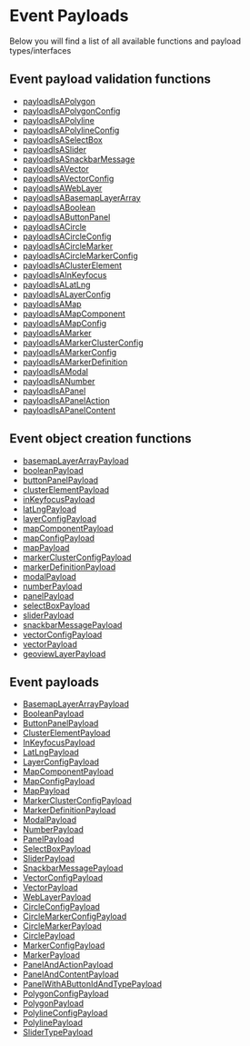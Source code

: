 # Event Payloads

Below you will find a list of all available functions and payload types/interfaces

## Event payload validation functions

<ul>
  <li><a href="https://yass0016.github.io/GeoView/docs/modules.html#payloadIsAPolygon">payloadIsAPolygon</a></li>
  <li><a href="https://yass0016.github.io/GeoView/docs/modules.html#payloadIsAPolygonConfig">payloadIsAPolygonConfig</a></li>
  <li><a href="https://yass0016.github.io/GeoView/docs/modules.html#payloadIsAPolyline">payloadIsAPolyline</a></li>
  <li><a href="https://yass0016.github.io/GeoView/docs/modules.html#payloadIsAPolylineConfig">payloadIsAPolylineConfig</a></li>
  <li><a href="https://yass0016.github.io/GeoView/docs/modules.html#payloadIsASelectBox">payloadIsASelectBox</a></li>
  <li><a href="https://yass0016.github.io/GeoView/docs/modules.html#payloadIsASlider">payloadIsASlider</a></li>
  <li><a href="https://yass0016.github.io/GeoView/docs/modules.html#payloadIsASnackbarMessage">payloadIsASnackbarMessage</a></li>
  <li><a href="https://yass0016.github.io/GeoView/docs/modules.html#payloadIsAVector">payloadIsAVector</a></li>
  <li><a href="https://yass0016.github.io/GeoView/docs/modules.html#payloadIsAVectorConfig">payloadIsAVectorConfig</a></li>
  <li><a href="https://yass0016.github.io/GeoView/docs/modules.html#payloadIsAWebLayer">payloadIsAWebLayer</a></li>
  <li><a href="https://yass0016.github.io/GeoView/docs/modules.html#payloadIsABasemapLayerArray">payloadIsABasemapLayerArray</a></li>
  <li><a href="https://yass0016.github.io/GeoView/docs/modules.html#payloadIsABoolean">payloadIsABoolean</a></li>
  <li><a href="https://yass0016.github.io/GeoView/docs/modules.html#payloadIsAButtonPanel">payloadIsAButtonPanel</a></li>
  <li><a href="https://yass0016.github.io/GeoView/docs/modules.html#payloadIsACircle">payloadIsACircle</a></li>
  <li><a href="https://yass0016.github.io/GeoView/docs/modules.html#payloadIsACircleConfig">payloadIsACircleConfig</a></li>
  <li><a href="https://yass0016.github.io/GeoView/docs/modules.html#payloadIsACircleMarker">payloadIsACircleMarker</a></li>
  <li><a href="https://yass0016.github.io/GeoView/docs/modules.html#payloadIsACircleMarkerConfig">payloadIsACircleMarkerConfig</a></li>
  <li><a href="https://yass0016.github.io/GeoView/docs/modules.html#payloadIsAClusterElement">payloadIsAClusterElement</a></li>
  <li><a href="https://yass0016.github.io/GeoView/docs/modules.html#payloadIsAInKeyfocus">payloadIsAInKeyfocus</a></li>
  <li><a href="https://yass0016.github.io/GeoView/docs/modules.html#payloadIsALatLng">payloadIsALatLng</a></li>
  <li><a href="https://yass0016.github.io/GeoView/docs/modules.html#payloadIsALayerConfig">payloadIsALayerConfig</a></li>
  <li><a href="https://yass0016.github.io/GeoView/docs/modules.html#payloadIsAMap">payloadIsAMap</a></li>
  <li><a href="https://yass0016.github.io/GeoView/docs/modules.html#payloadIsAMapComponent">payloadIsAMapComponent</a></li>
  <li><a href="https://yass0016.github.io/GeoView/docs/modules.html#payloadIsAMapConfig">payloadIsAMapConfig</a></li>
  <li><a href="https://yass0016.github.io/GeoView/docs/modules.html#payloadIsAMarker">payloadIsAMarker</a></li>
  <li><a href="https://yass0016.github.io/GeoView/docs/modules.html#payloadIsAMarkerClusterConfig">payloadIsAMarkerClusterConfig</a></li>
  <li><a href="https://yass0016.github.io/GeoView/docs/modules.html#payloadIsAMarkerConfig">payloadIsAMarkerConfig</a></li>
  <li><a href="https://yass0016.github.io/GeoView/docs/modules.html#payloadIsAMarkerDefinition">payloadIsAMarkerDefinition</a></li>
  <li><a href="https://yass0016.github.io/GeoView/docs/modules.html#payloadIsAModal">payloadIsAModal</a></li>
  <li><a href="https://yass0016.github.io/GeoView/docs/modules.html#payloadIsANumber">payloadIsANumber</a></li>
  <li><a href="https://yass0016.github.io/GeoView/docs/modules.html#payloadIsAPanel">payloadIsAPanel</a></li>
  <li><a href="https://yass0016.github.io/GeoView/docs/modules.html#payloadIsAPanelAction">payloadIsAPanelAction</a></li>
  <li><a href="https://yass0016.github.io/GeoView/docs/modules.html#payloadIsAPanelContent">payloadIsAPanelContent</a></li>
</ul>

## Event object creation functions

<ul>
  <li><a href="https://yass0016.github.io/GeoView/docs/modules.html#basemapLayerArrayPayload">basemapLayerArrayPayload</a></li>
  <li><a href="https://yass0016.github.io/GeoView/docs/modules.html#booleanPayload">booleanPayload</a></li>
  <li><a href="https://yass0016.github.io/GeoView/docs/modules.html#buttonPanelPayload">buttonPanelPayload</a></li>
  <li><a href="https://yass0016.github.io/GeoView/docs/modules.html#clusterElementPayload">clusterElementPayload</a></li>
  <li><a href="https://yass0016.github.io/GeoView/docs/modules.html#inKeyfocusPayload">inKeyfocusPayload</a></li>
  <li><a href="https://yass0016.github.io/GeoView/docs/modules.html#latLngPayload">latLngPayload</a></li>
  <li><a href="https://yass0016.github.io/GeoView/docs/modules.html#layerConfigPayload">layerConfigPayload</a></li>
  <li><a href="https://yass0016.github.io/GeoView/docs/modules.html#mapComponentPayload">mapComponentPayload</a></li>
  <li><a href="https://yass0016.github.io/GeoView/docs/modules.html#mapConfigPayload">mapConfigPayload</a></li>
  <li><a href="https://yass0016.github.io/GeoView/docs/modules.html#mapPayload">mapPayload</a></li>
  <li><a href="https://yass0016.github.io/GeoView/docs/modules.html#markerClusterConfigPayload">markerClusterConfigPayload</a></li>
  <li><a href="https://yass0016.github.io/GeoView/docs/modules.html#markerDefinitionPayload">markerDefinitionPayload</a></li>
  <li><a href="https://yass0016.github.io/GeoView/docs/modules.html#modalPayload">modalPayload</a></li>
  <li><a href="https://yass0016.github.io/GeoView/docs/modules.html#numberPayload">numberPayload</a></li>
  <li><a href="https://yass0016.github.io/GeoView/docs/modules.html#panelPayload">panelPayload</a></li>
  <li><a href="https://yass0016.github.io/GeoView/docs/modules.html#selectBoxPayload">selectBoxPayload</a></li>
  <li><a href="https://yass0016.github.io/GeoView/docs/modules.html#sliderPayload">sliderPayload</a></li>
  <li><a href="https://yass0016.github.io/GeoView/docs/modules.html#snackbarMessagePayload">snackbarMessagePayload</a></li>
  <li><a href="https://yass0016.github.io/GeoView/docs/modules.html#vectorConfigPayload">vectorConfigPayload</a></li>
  <li><a href="https://yass0016.github.io/GeoView/docs/modules.html#vectorPayload">vectorPayload</a></li>
  <li><a href="https://yass0016.github.io/GeoView/docs/modules.html#geoviewLayerPayload">geoviewLayerPayload</a></li>
</ul>

## Event payloads

<ul>
  <li><a href="https://yass0016.github.io/GeoView/docs/classes/BasemapLayerArrayPayload.html">BasemapLayerArrayPayload</a></li>
  <li><a href="https://yass0016.github.io/GeoView/docs/classes/BooleanPayload.html">BooleanPayload</a></li>
  <li><a href="https://yass0016.github.io/GeoView/docs/classes/ButtonPanelPayload.html">ButtonPanelPayload</a></li>
  <li><a href="https://yass0016.github.io/GeoView/docs/classes/ClusterElementPayload.html">ClusterElementPayload</a></li>
  <li><a href="https://yass0016.github.io/GeoView/docs/classes/InKeyfocusPayload.html">InKeyfocusPayload</a></li>
  <li><a href="https://yass0016.github.io/GeoView/docs/classes/LatLngPayload.html">LatLngPayload</a></li>
  <li><a href="https://yass0016.github.io/GeoView/docs/classes/LayerConfigPayload.html">LayerConfigPayload</a></li>
  <li><a href="https://yass0016.github.io/GeoView/docs/classes/MapComponentPayload.html">MapComponentPayload</a></li>
  <li><a href="https://yass0016.github.io/GeoView/docs/classes/MapConfigPayload.html">MapConfigPayload</a></li>
  <li><a href="https://yass0016.github.io/GeoView/docs/classes/MapPayload.html">MapPayload</a></li>
  <li><a href="https://yass0016.github.io/GeoView/docs/classes/MarkerClusterConfigPayload.html">MarkerClusterConfigPayload</a></li>
  <li><a href="https://yass0016.github.io/GeoView/docs/classes/MarkerDefinitionPayload.html">MarkerDefinitionPayload</a></li>
  <li><a href="https://yass0016.github.io/GeoView/docs/classes/ModalPayload.html">ModalPayload</a></li>
  <li><a href="https://yass0016.github.io/GeoView/docs/classes/NumberPayload.html">NumberPayload</a></li>
  <li><a href="https://yass0016.github.io/GeoView/docs/classes/PanelPayload.html">PanelPayload</a></li>
  <li><a href="https://yass0016.github.io/GeoView/docs/classes/SelectBoxPayload.html">SelectBoxPayload</a></li>
  <li><a href="https://yass0016.github.io/GeoView/docs/classes/SliderPayload.html">SliderPayload</a></li>
  <li><a href="https://yass0016.github.io/GeoView/docs/classes/SnackbarMessagePayload.html">SnackbarMessagePayload</a></li>
  <li><a href="https://yass0016.github.io/GeoView/docs/classes/VectorConfigPayload.html">VectorConfigPayload</a></li>
  <li><a href="https://yass0016.github.io/GeoView/docs/classes/VectorPayload.html">VectorPayload</a></li>
  <li><a href="https://yass0016.github.io/GeoView/docs/classes/WebLayerPayload.html">WebLayerPayload</a></li>
  <li><a href="https://yass0016.github.io/GeoView/docs/interfaces/CircleConfigPayload.html">CircleConfigPayload</a></li>
  <li><a href="https://yass0016.github.io/GeoView/docs/interfaces/CircleMarkerConfigPayload.html">CircleMarkerConfigPayload</a></li>
  <li><a href="https://yass0016.github.io/GeoView/docs/interfaces/CircleMarkerPayload.html">CircleMarkerPayload</a></li>
  <li><a href="https://yass0016.github.io/GeoView/docs/interfaces/CirclePayload.html">CirclePayload</a></li>
  <li><a href="https://yass0016.github.io/GeoView/docs/interfaces/MarkerConfigPayload.html">MarkerConfigPayload</a></li>
  <li><a href="https://yass0016.github.io/GeoView/docs/interfaces/MarkerPayload.html">MarkerPayload</a></li>
  <li><a href="https://yass0016.github.io/GeoView/docs/interfaces/PanelAndActionPayload.html">PanelAndActionPayload</a></li>
  <li><a href="https://yass0016.github.io/GeoView/docs/interfaces/PanelAndContentPayload.html">PanelAndContentPayload</a></li>
  <li><a href="https://yass0016.github.io/GeoView/docs/interfaces/PanelWithAButtonIdAndTypePayload.html">PanelWithAButtonIdAndTypePayload</a></li>
  <li><a href="https://yass0016.github.io/GeoView/docs/interfaces/PolygonConfigPayload.html">PolygonConfigPayload</a></li>
  <li><a href="https://yass0016.github.io/GeoView/docs/interfaces/PolygonPayload.html">PolygonPayload</a></li>
  <li><a href="https://yass0016.github.io/GeoView/docs/interfaces/PolylineConfigPayload.html">PolylineConfigPayload</a></li>
  <li><a href="https://yass0016.github.io/GeoView/docs/interfaces/PolylinePayload.html">PolylinePayload</a></li>
  <li><a href="https://yass0016.github.io/GeoView/docs/interfaces/SliderTypePayload.html">SliderTypePayload</a></li>
</ul>
